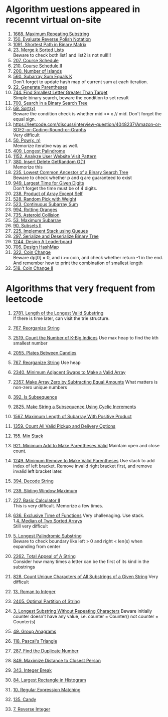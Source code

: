 # Algorithm uestions appeared in recennt virtual on-site
1. [1668. Maximum Repeating Substring](https://leetcode.com/problems/maximum-repeating-substring)
2. [150. Evaluate Reverse Polish Notation](https://leetcode.com/problems/evaluate-reverse-polish-notation/)
3. [1091. Shortest Path in Binary Matrix](https://leetcode.com/problems/shortest-path-in-binary-matrix)
4. [23. Merge k Sorted Lists](https://leetcode.com/problems/merge-k-sorted-lists)  
   Beware to check both list1 and list2 is not null!!!  
5. [207. Course Schedule](https://leetcode.com/problems/course-schedule) 
6. [210. Course Schedule II](https://leetcode.com/problems/course-schedule-ii)
7. [200. Number of Islands](https://leetcode.com/problems/number-of-islands/)
8. [560. Subarray Sum Equals K](https://leetcode.com/problems/subarray-sum-equals-k/)  
   Don't forget to update hash map of current sum at each iteration. 
9. [22. Generate Parentheses](https://leetcode.com/problems/generate-parentheses)
10. [744. Find Smallest Letter Greater Than Target](https://leetcode.com/problems/find-smallest-letter-greater-than-target)  
    Simple binary search, beware the condition to set result
11. [700. Search in a Binary Search Tree](https://leetcode.com/problems/search-in-a-binary-search-tree)
12. [69. Sqrt(x)](https://leetcode.com/problems/sqrtx/)  
    Beware the condition check is whether mid <= x // mid. Don't forget the equal sign.  
13. https://leetcode.com/discuss/interview-question/4048237/Amazon-or-SDE2-or-Coding-Round-or-Graphs  
   Very difficult  
15. [50. Pow(x, n)](https://leetcode.com/problems/powx-n/)  
    Memorize iterative way as well.  
16. [409. Longest Palindrome](https://leetcode.com/problems/longest-palindrome)
17. [1152. Analyze User Website Visit Pattern](https://leetcode.com/problems/analyze-user-website-visit-pattern)
18. [380. Insert Delete GetRandom O(1)](https://leetcode.com/problems/insert-delete-getrandom-o1)   
    Memorize this
18. [235. Lowest Common Ancestor of a Binary Search Tree](https://leetcode.com/problems/lowest-common-ancestor-of-a-binary-search-tree)  
    Beware to check whether p and q are guaranteed to exist
19. [949. Largest Time for Given Digits](https://leetcode.com/problems/largest-time-for-given-digits)  
   Don't forget the time must be of 4 digits. 
20. [238. Product of Array Except Self](https://leetcode.com/problems/product-of-array-except-self)
21. [528. Random Pick with Weight](https://leetcode.com/problems/random-pick-with-weight)
22. [523. Continuous Subarray Sum](https://leetcode.com/problems/continuous-subarray-sum/)
23. [994. Rotting Oranges](https://leetcode.com/problems/rotting-oranges)
24. [735. Asteroid Collision](https://leetcode.com/problems/asteroid-collision)
25. [53. Maximum Subarray](https://leetcode.com/problems/maximum-subarray)
26. [90. Subsets II](https://leetcode.com/problems/subsets-ii)
27. [225. Implement Stack using Queues](https://leetcode.com/problems/implement-stack-using-queues)
28. [297. Serialize and Deserialize Binary Tree](https://leetcode.com/problems/serialize-and-deserialize-binary-tree/)
29. [1244. Design A Leaderboard](https://leetcode.com/problems/design-a-leaderboard)
30. [706. Design HashMap](https://leetcode.com/problems/design-hashmap)
31. [322. Coin Change](https://leetcode.com/problems/coin-change)  
    Beware dp[0] = 0, and i >= coin, and check whether return -1 in the end.
    And remember how to print the combination of smallest length
32. [518. Coin Change II](https://leetcode.com/problems/coin-change)

# Algorithms that very frequent from leetcode
1. [2781. Length of the Longest Valid Substring](https://leetcode.com/problems/length-of-the-longest-valid-substring)  
   If there is time later, can visit the trie structure.
1. [767. Reorganize String](https://leetcode.com/problems/reorganize-string)
2. [2519. Count the Number of K-Big Indices](https://leetcode.com/problems/count-the-number-of-k-big-indices)
   Use max heap to find the kth smallest number
1. [2055. Plates Between Candles](https://leetcode.com/problems/plates-between-candles)
2. [767. Reorganize String](https://leetcode.com/problems/reorganize-string)
   Use heap
1. [2340. Minimum Adjacent Swaps to Make a Valid Array](https://leetcode.com/problems/minimum-adjacent-swaps-to-make-a-valid-array)
2. [2357. Make Array Zero by Subtracting Equal Amounts](https://leetcode.com/problems/make-array-zero-by-subtracting-equal-amounts)
   What matters is non-zero unique numbers
1. [392. Is Subsequence](https://leetcode.com/problems/is-subsequence/)
1. [2825. Make String a Subsequence Using Cyclic Increments](https://leetcode.com/problems/make-string-a-subsequence-using-cyclic-increments)
2. [1567. Maximum Length of Subarray With Positive Product](https://leetcode.com/problems/maximum-length-of-subarray-with-positive-product)
3. [1359. Count All Valid Pickup and Delivery Options](https://leetcode.com/problems/count-all-valid-pickup-and-delivery-options)
4. [155. Min Stack](https://leetcode.com/problems/min-stack)
5. [921. Minimum Add to Make Parentheses Valid](https://leetcode.com/problems/minimum-add-to-make-parentheses-valid/)
   Maintain open and close count.
1. [1249. Minimum Remove to Make Valid Parentheses](https://leetcode.com/problems/minimum-remove-to-make-valid-parentheses)
   Use stack to add index of left bracket.
   Remove invalid right bracket first, and remove invalid left bracket later.   
1. [394. Decode String](https://leetcode.com/problems/decode-string)
2. [239. Sliding Window Maximum](https://leetcode.com/problems/sliding-window-maximum)
3. [227. Basic Calculator II](https://leetcode.com/problems/basic-calculator-ii)  
   This is very difficult. Memorize a few times.  
1. [636. Exclusive Time of Functions](https://leetcode.com/problems/exclusive-time-of-function)
   Very challenaging. Use stack.  
1.[4. Median of Two Sorted Arrays](https://leetcode.com/problems/median-of-two-sorted-arrays)  
   Still very difficult 
1. [5. Longest Palindromic Substring](https://leetcode.com/problems/longest-palindromic-substring)  
   Beware to check boundary like left > 0 and right < len(s) when expanding from center
1. [2262. Total Appeal of A String](https://leetcode.com/problems/total-appeal-of-a-string)  
   Consider how many times a letter can be the first of its kind in the substrings  
1. [828. Count Unique Characters of All Substrings of a Given String](https://leetcode.com/problems/count-unique-characters-of-all-substrings-of-a-given-string)
   Very difficult
1. [13. Roman to Integer](https://leetcode.com/problems/roman-to-integer)
2. [2405. Optimal Partition of String](https://leetcode.com/problems/optimal-partition-of-string)
3. [3. Longest Substring Without Repeating Characters](https://leetcode.com/problems/longest-substring-without-repeating-characters)
   Beware initially counter doesn't have any value, i.e. counter = Counter() not counter = Counter(s)

   
1. [49. Group Anagrams](https://leetcode.com/problems/group-anagrams)
2. [118. Pascal's Triangle](https://leetcode.com/problems/pascals-triangle)
3. [287. Find the Duplicate Number](https://leetcode.com/problems/find-the-duplicate-number)
4. [849. Maximize Distance to Closest Person](https://leetcode.com/problems/maximize-distance-to-closest-person)
5. [343. Integer Break](https://leetcode.com/problems/integer-break)
6. [84. Largest Rectangle in Histogram](https://leetcode.com/problems/largest-rectangle-in-histogram)
1. [10. Regular Expression Matching](https://leetcode.com/problems/regular-expression-matching)
1. [135. Candy](https://leetcode.com/problems/candy)
2. [7. Reverse Integer](https://leetcode.com/problems/reverse-integer)
